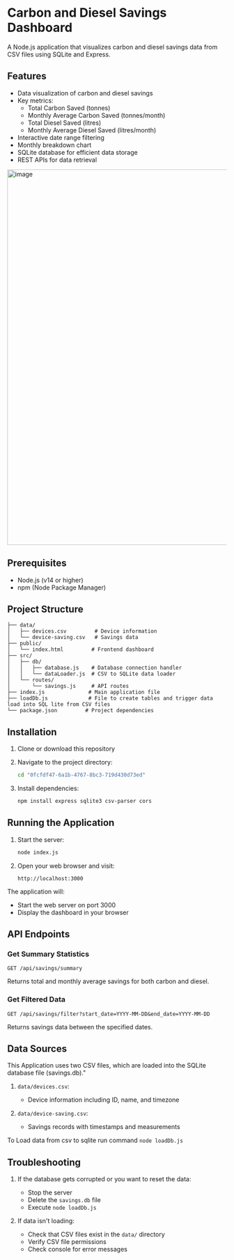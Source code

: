 # Carbon and Diesel Savings Dashboard

A Node.js application that visualizes carbon and diesel savings data from CSV files using SQLite and Express.

## Features

- Data visualization of carbon and diesel savings
- Key metrics:
  - Total Carbon Saved (tonnes)
  - Monthly Average Carbon Saved (tonnes/month)
  - Total Diesel Saved (litres)
  - Monthly Average Diesel Saved (litres/month)
- Interactive date range filtering
- Monthly breakdown chart
- SQLite database for efficient data storage
- REST APIs for data retrieval

<img width="1107" height="862" alt="image" src="https://github.com/user-attachments/assets/4abe9945-7aba-41d1-ac05-938356c882d1" />

## Prerequisites

- Node.js (v14 or higher)
- npm (Node Package Manager)

## Project Structure

```
├── data/
│   ├── devices.csv         # Device information
│   └── device-saving.csv   # Savings data
├── public/
│   └── index.html         # Frontend dashboard
├── src/
│   ├── db/
│   │   ├── database.js    # Database connection handler
│   │   └── dataLoader.js  # CSV to SQLite data loader
│   └── routes/
│       └── savings.js     # API routes
├── index.js              # Main application file
├── loadDb.js             # File to create tables and trigger data load into SQL lite from CSV files
└── package.json         # Project dependencies
```

## Installation

1. Clone or download this repository

2. Navigate to the project directory:
   ```bash
   cd "0fcfdf47-6a1b-4767-8bc3-719d430d73ed"
   ```

3. Install dependencies:
   ```bash
   npm install express sqlite3 csv-parser cors
   ```

## Running the Application

1. Start the server:
   ```bash
   node index.js
   ```

2. Open your web browser and visit:
   ```
   http://localhost:3000
   ```

The application will:
- Start the web server on port 3000
- Display the dashboard in your browser

## API Endpoints

### Get Summary Statistics
```
GET /api/savings/summary
```
Returns total and monthly average savings for both carbon and diesel.

### Get Filtered Data
```
GET /api/savings/filter?start_date=YYYY-MM-DD&end_date=YYYY-MM-DD
```
Returns savings data between the specified dates.

## Data Sources

This Application uses two CSV files, which are loaded into the SQLite database file (savings.db)."

1. `data/devices.csv`:
   - Device information including ID, name, and timezone

2. `data/device-saving.csv`:
   - Savings records with timestamps and measurements

To Load data from csv to sqlite run command `node loadDb.js` 

## Troubleshooting

1. If the database gets corrupted or you want to reset the data:
   - Stop the server
   - Delete the `savings.db` file
   - Execute `node loadDb.js` 

3. If data isn't loading:
   - Check that CSV files exist in the `data/` directory
   - Verify CSV file permissions
   - Check console for error messages
